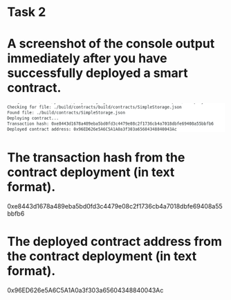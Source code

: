 # Task 2

# A screenshot of the console output immediately after you have successfully deployed a smart contract.
![deployed-contract](./deployed-contract.png)

# The transaction hash from the contract deployment (in text format).
0xe8443d1678a489eba5bd0fd3c4479e08c2f1736cb4a7018dbfe69408a55bbfb6

# The deployed contract address from the contract deployment (in text format).
0x96ED626e5A6C5A1A0a3f303a65604348840043Ac

